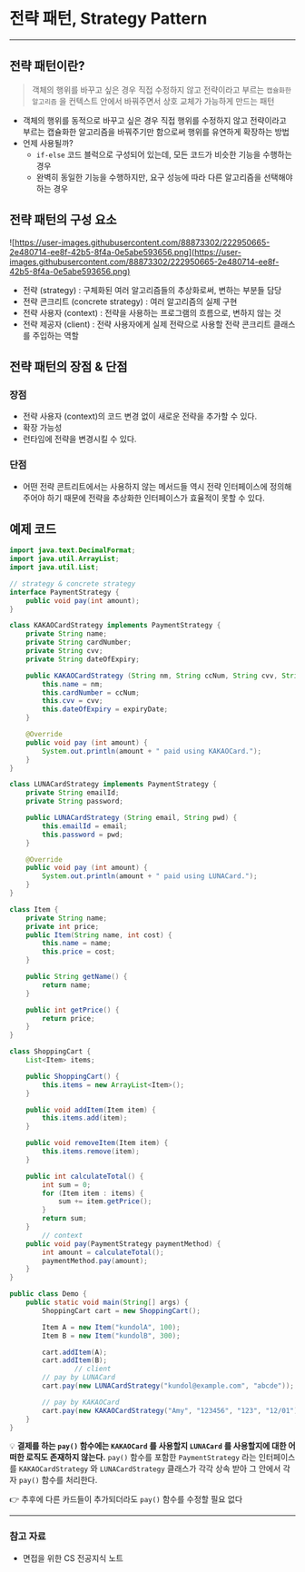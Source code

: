 # 전략 패턴, Strategy Pattern

---

## 전략 패턴이란?

> 객체의 행위를 바꾸고 싶은 경우 직접 수정하지 않고 전략이라고 부르는 `캡슐화한 알고리즘` 을 컨텍스트 안에서 바꿔주면서 상호 교체가 가능하게 만드는 패턴
> 
- 객체의 행위를 동적으로 바꾸고 싶은 경우 직접 행위를 수정하지 않고 전략이라고 부르는 캡슐화한 알고리즘을 바꿔주기만 함으로써 행위를 유연하게 확장하는 방법
- 언제 사용될까?
    - `if-else` 코드 블럭으로 구성되어 있는데, 모든 코드가 비슷한 기능을 수행하는 경우
    - 완벽히 동일한 기능을 수행하지만, 요구 성능에 따라 다른 알고리즘을 선택해야 하는 경우

## 전략 패턴의 구성 요소

![https://user-images.githubusercontent.com/88873302/222950665-2e480714-ee8f-42b5-8f4a-0e5abe593656.png](https://user-images.githubusercontent.com/88873302/222950665-2e480714-ee8f-42b5-8f4a-0e5abe593656.png)

- 전략 (strategy) : 구체화된 여러 알고리즘들의 추상화로써, 변하는 부분들 담당
- 전략 콘크리트 (concrete strategy) : 여러 알고리즘의 실제 구현
- 전략 사용자 (context) : 전략을 사용하는 프로그램의 흐름으로, 변하지 않는 것
- 전략 제공자 (client) : 전략 사용자에게 실제 전략으로 사용할 전략 콘크리트 클래스를 주입하는 역할

## 전략 패턴의 장점 & 단점

### 장점

- 전략 사용자 (context)의 코드 변경 없이 새로운 전략을 추가할 수 있다.
- 확장 가능성
- 런타임에 전략을 변경시킬 수 있다.

### 단점

- 어떤 전략 콘트리트에서는 사용하지 않는 메서드들 역시 전략 인터페이스에 정의해 주어야 하기 때문에 전략을 추상화한 인터페이스가 효율적이 못할 수 있다.

## 예제 코드

```java
import java.text.DecimalFormat;
import java.util.ArrayList;
import java.util.List;

// strategy & concrete strategy
interface PaymentStrategy {
    public void pay(int amount);
}

class KAKAOCardStrategy implements PaymentStrategy {
    private String name;
    private String cardNumber;
    private String cvv;
    private String dateOfExpiry;

    public KAKAOCardStrategy (String nm, String ccNum, String cvv, String expiryDate) {
        this.name = nm;
        this.cardNumber = ccNum;
        this.cvv = cvv;
        this.dateOfExpiry = expiryDate;
    }

    @Override
    public void pay (int amount) {
        System.out.println(amount + " paid using KAKAOCard.");
    }
}

class LUNACardStrategy implements PaymentStrategy {
    private String emailId;
    private String password;

    public LUNACardStrategy (String email, String pwd) {
        this.emailId = email;
        this.password = pwd;
    }

    @Override
    public void pay (int amount) {
        System.out.println(amount + " paid using LUNACard.");
    }
}

class Item {
    private String name;
    private int price;
    public Item(String name, int cost) {
        this.name = name;
        this.price = cost;
    }

    public String getName() {
        return name;
    }

    public int getPrice() {
        return price;
    }
}

class ShoppingCart {
    List<Item> items;

    public ShoppingCart() {
        this.items = new ArrayList<Item>();
    }

    public void addItem(Item item) {
        this.items.add(item);
    }

    public void removeItem(Item item) {
        this.items.remove(item);
    }

    public int calculateTotal() {
        int sum = 0;
        for (Item item : items) {
            sum += item.getPrice();
        }
        return sum;
    }
		// context
    public void pay(PaymentStrategy paymentMethod) {
        int amount = calculateTotal();
        paymentMethod.pay(amount);
    }
}

public class Demo {
    public static void main(String[] args) {
        ShoppingCart cart = new ShoppingCart();

        Item A = new Item("kundolA", 100);
        Item B = new Item("kundolB", 300);

        cart.addItem(A);
        cart.addItem(B);
				// client
        // pay by LUNACard
        cart.pay(new LUNACardStrategy("kundol@example.com", "abcde"));

        // pay by KAKAOCard
        cart.pay(new KAKAOCardStrategy("Amy", "123456", "123", "12/01"));
    }
}
```

💡 **결제를 하는 `pay()` 함수에는 `KAKAOCard` 를 사용할지 `LUNACard` 를 사용할지에 대한 어떠한 로직도 존재하지 않는다.**  `pay()` 함수를 포함한  `PaymentStrategy` 라는 인터페이스를 `KAKAOCardStrategy` 와 `LUNACardStrategy` 클래스가 각각 상속 받아 그 안에서 각자 `pay()` 함수를 처리한다.

👉 추후에 다른 카드들이 추가되더라도 `pay()` 함수를 수정할 필요 없다

---

### 참고 자료

- 면접을 위한 CS 전공지식 노트